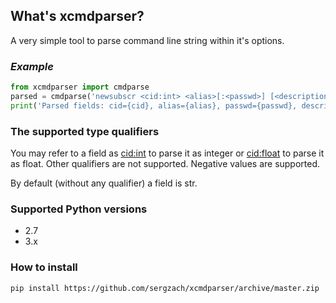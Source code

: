 ## What's xcmdparser?
A very simple tool to parse command line string within it's options.

### *Example*
```python
from xcmdparser import cmdparse
parsed = cmdparse('newsubscr <cid:int> <alias>[:<passwd>] [<description>]', 'newsubscr 24 myalias:pass12345 A description of a new subscription item.')
print('Parsed fields: cid={cid}, alias={alias}, passwd={passwd}, description="{description}"'.format(**parsed))
```

### The supported type qualifiers
You may refer to a field as <cid:int> to parse it as integer or <cid:float> to parse it as float. Other qualifiers are not supported. Negative values are supported.

By default (without any qualifier) a field is str.

### Supported Python versions
* 2.7
* 3.x

### How to install
`pip install https://github.com/sergzach/xcmdparser/archive/master.zip`


